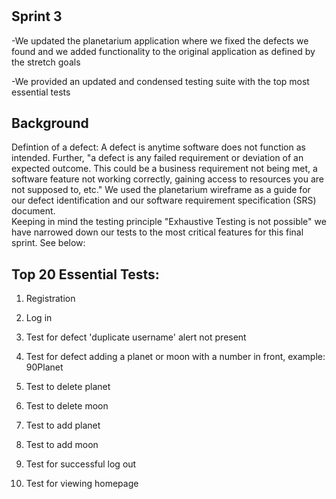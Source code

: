 #
## Sprint 3
-We updated the planetarium application where we fixed the defects we found and we added functionality to the original application as defined by the stretch goals 

-We provided an updated and condensed testing suite with the top most essential tests

## Background
Defintion of a defect: 
A defect is anytime software does not function as intended. Further, "a defect is any failed 
requirement or deviation of an expected outcome. This could be a business requirement not being met, a software feature not
working correctly, gaining access to resources you are not supposed to, etc."
We used the planetarium wireframe as a guide for our defect identification and our software requirement specification (SRS) document.  
Keeping in mind the testing principle "Exhaustive Testing is not possible" we have narrowed down our tests to the most critical
features for this final sprint.  See below:

## Top 20 Essential Tests:

1) Registration

2) Log in

3) Test for defect 'duplicate username' alert not present
   
4) Test for defect adding a planet or moon with a number in front, example: 90Planet

5) Test to delete planet

6) Test to delete moon

7) Test to add planet

8) Test to add moon

9) Test for successful log out

10) Test for viewing homepage
